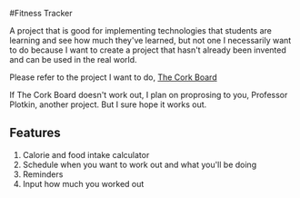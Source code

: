 #Fitness Tracker

A project that is good for implementing technologies that students are learning and see how much they've learned, but not one I necessarily want to do because I want to create a project that hasn't already been invented and can be used in the real world.

Please refer to the project I want to do, [The Cork Board](https://github.com/walshyb/Web-Programming/blob/master/The%20Cork%20Board/README.md)

If The Cork Board doesn't work out, I plan on proprosing to you, Professor Plotkin, another project.  But I sure hope it works out.

## Features

1. Calorie and food intake calculator
2. Schedule when you want to work out and what you'll be doing
3. Reminders
4. Input how much you worked out
